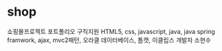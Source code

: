 # shop
쇼핑몰프로젝트 포트폴리오 구직지원 HTML5, css, javascript, java, java spring framwork, ajax, mvc2패턴, 오라클 데이터베이스, 톰캣, 이클립스
개발자 소현수
